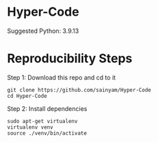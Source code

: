 # Hyper-Code

Suggested Python: 3.9.13

# Reproducibility Steps

Step 1: Download this repo and cd to it

```
git clone https://github.com/sainyam/Hyper-Code
cd Hyper-Code
```

Step 2: Install dependencies

```
sudo apt-get virtualenv
virtualenv venv
source ./venv/bin/activate 
```


